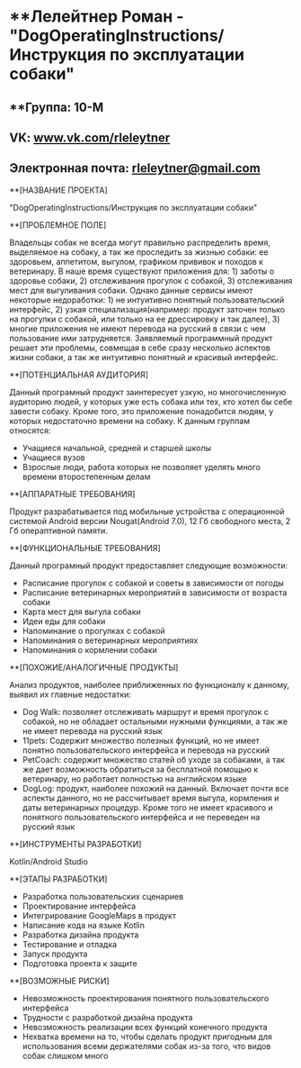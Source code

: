 # **Лелейтнер Роман - "DogOperatingInstructions/Инструкция по эксплуатации собаки"

## **Группа: 10-M
## VK: www.vk.com/rleleytner
## Электронная почта: rleleytner@gmail.com

**[НАЗВАНИЕ ПРОЕКТА]

"DogOperatingInstructions/Инструкция по эксплуатации собаки"

**[ПРОБЛЕМНОЕ ПОЛЕ]

Владельцы собак не всегда могут правильно распределить время, выделяемое на собаку, а так же проследить за жизнью собаки: ее здоровьем, аппетитом, выгулом, графиком прививок и походов к ветеринару. В наше время существуют приложения для: 1) заботы о здоровье собаки, 2) отслеживания прогулок с собакой, 3) отслеживания мест для выгуливания собаки. Однако данные сервисы имеют некоторые недоработки: 1) не интуитивно понятный пользовательский интерфейс, 2) узкая специализация(например: продукт заточен только на прогулки с собакой, или только на ее дрессировку и так далее), 3) многие приложения не имеют перевода на русский в связи с чем пользование ими затрудняется. Заявляемый программный продукт решает эти проблемы, совмещая в себе сразу несколько аспектов жизни собаки, а так же интуитивно понятный и красивый интерфейс.

**[ПОТЕНЦИАЛЬНАЯ АУДИТОРИЯ]

Данный програмный продукт заинтересует узкую, но многочисленную аудиторию людей, у которых уже есть собака или тех, кто хотел бы себе завести собаку. Кроме того, это приложение понадобится людям, у которых недостаточно времени на собаку. К данным группам относятся:

+ Учащиеся начальной, средней и старшей школы
+ Учащиеся вузов
+ Взрослые люди, работа которых не позволяет уделять много времени второстепенным делам

**[АППАРАТНЫЕ ТРЕБОВАНИЯ]

Продукт разрабатывается под мобильные устройства с операционной системой Android версии Nougat(Android 7.0), 12 Гб свободного места, 2 Гб операптивной памяти.

**[ФУНКЦИОНАЛЬНЫЕ ТРЕБОВАНИЯ]

Данный програмный продукт предоставляет следующие возможности:

+ Расписание прогулок с собакой и советы в зависимости от погоды
+ Расписание ветеринарных мероприятий в зависимости от возраста собаки
+ Карта мест для выгула собаки
+ Идеи еды для собаки
+ Напоминание о прогулках с собакой
+ Напоминания о ветеринарных мероприятиях
+ Напоминания о кормлении собаки 

**[ПОХОЖИЕ/АНАЛОГИЧНЫЕ ПРОДУКТЫ]

Анализ продуктов, наиболее приближенных по функционалу к данному, выявил их главные недостатки:

+ Dog Walk: позволяет отслеживать маршрут и время прогулок с собакой, но не обладает остальными нужными функциями, а так же не имеет перевода на русский язык
+ 11pets: Содержит множество полезных функций, но не имеет понятно пользовательского интерфейса и перевода на русский
+ PetCoach: содержит множество статей об уходе за собаками, а так же дает возможность обратиться за бесплатной помощью к ветеринару, но работает полностью на английском языке
+ DogLog: продукт, наиболее похожий на данный. Включает почти все аспекты данного, но не рассчитывает время выгула, кормления и даты ветеринарных процедур. Кроме того не имеет красивого и понятного пользовательского интерфейса и не переведен на русский язык

**[ИНСТРУМЕНТЫ РАЗРАБОТКИ]

Kotlin/Android Studio

**[ЭТАПЫ РАЗРАБОТКИ]

+ Разработка пользовательских сценариев
+ Проектирование интерфейса
+ Интегрирование GoogleMaps в продукт
+ Написание кода на языке Kotlin
+ Разработка дизайна продукта
+ Тестирование и отладка
+ Запуск продукта
+ Подготовка проекта к защите

**[ВОЗМОЖНЫЕ РИСКИ]

+ Невозможность проектирования понятного пользовательского интерфейса
+ Трудности с разработкой дизайна продукта
+ Невозможность реализации всех функций конечного продукта
+ Нехватка времени на то, чтобы сделать продукт пригодным для использования всеми держателями собак из-за того, что видов собак слишком много
